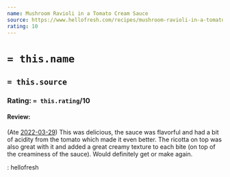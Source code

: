 ```yaml
---
name: Mushroom Ravioli in a Tomato Cream Sauce
source: https://www.hellofresh.com/recipes/mushroom-ravioli-in-a-tomato-cream-sauce-620c2161af420111a021e19c?isMegaAddonsEnabled=true&subscriptionId=18375778&week=2022-W13
rating: 10
---
```

# `= this.name`
## `= this.source`
### Rating: `= this.rating`/10

#### Review:
(Ate [2022-03-29](../../Daily_Notes/2022-03-29.md)) This was delicious, the sauce was flavorful and had a bit of acidity from the tomato which made it even better. The ricotta on top was also great with it and added a great creamy texture to each bite (on top of the creaminess of the sauce). Would definitely get or make again.

:
hellofresh   